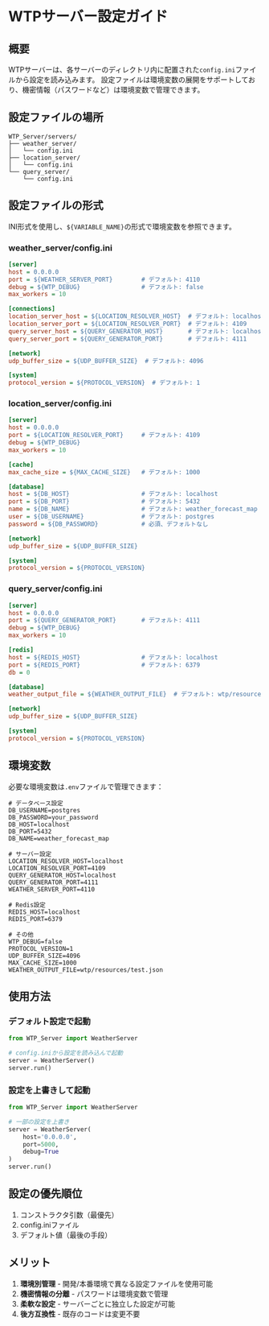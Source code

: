 # WTPサーバー設定ガイド

## 概要

WTPサーバーは、各サーバーのディレクトリ内に配置された`config.ini`ファイルから設定を読み込みます。
設定ファイルは環境変数の展開をサポートしており、機密情報（パスワードなど）は環境変数で管理できます。

## 設定ファイルの場所

```
WTP_Server/servers/
├── weather_server/
│   └── config.ini
├── location_server/
│   └── config.ini
└── query_server/
    └── config.ini
```

## 設定ファイルの形式

INI形式を使用し、`${VARIABLE_NAME}`の形式で環境変数を参照できます。

### weather_server/config.ini

```ini
[server]
host = 0.0.0.0
port = ${WEATHER_SERVER_PORT}        # デフォルト: 4110
debug = ${WTP_DEBUG}                 # デフォルト: false
max_workers = 10

[connections]
location_server_host = ${LOCATION_RESOLVER_HOST}  # デフォルト: localhost
location_server_port = ${LOCATION_RESOLVER_PORT}  # デフォルト: 4109
query_server_host = ${QUERY_GENERATOR_HOST}       # デフォルト: localhost
query_server_port = ${QUERY_GENERATOR_PORT}       # デフォルト: 4111

[network]
udp_buffer_size = ${UDP_BUFFER_SIZE}  # デフォルト: 4096

[system]
protocol_version = ${PROTOCOL_VERSION}  # デフォルト: 1
```

### location_server/config.ini

```ini
[server]
host = 0.0.0.0
port = ${LOCATION_RESOLVER_PORT}     # デフォルト: 4109
debug = ${WTP_DEBUG}
max_workers = 10

[cache]
max_cache_size = ${MAX_CACHE_SIZE}   # デフォルト: 1000

[database]
host = ${DB_HOST}                    # デフォルト: localhost
port = ${DB_PORT}                    # デフォルト: 5432
name = ${DB_NAME}                    # デフォルト: weather_forecast_map
user = ${DB_USERNAME}                # デフォルト: postgres
password = ${DB_PASSWORD}            # 必須、デフォルトなし

[network]
udp_buffer_size = ${UDP_BUFFER_SIZE}

[system]
protocol_version = ${PROTOCOL_VERSION}
```

### query_server/config.ini

```ini
[server]
host = 0.0.0.0
port = ${QUERY_GENERATOR_PORT}       # デフォルト: 4111
debug = ${WTP_DEBUG}
max_workers = 10

[redis]
host = ${REDIS_HOST}                 # デフォルト: localhost
port = ${REDIS_PORT}                 # デフォルト: 6379
db = 0

[database]
weather_output_file = ${WEATHER_OUTPUT_FILE}  # デフォルト: wtp/resources/test.json

[network]
udp_buffer_size = ${UDP_BUFFER_SIZE}

[system]
protocol_version = ${PROTOCOL_VERSION}
```

## 環境変数

必要な環境変数は`.env`ファイルで管理できます：

```env
# データベース設定
DB_USERNAME=postgres
DB_PASSWORD=your_password
DB_HOST=localhost
DB_PORT=5432
DB_NAME=weather_forecast_map

# サーバー設定
LOCATION_RESOLVER_HOST=localhost
LOCATION_RESOLVER_PORT=4109
QUERY_GENERATOR_HOST=localhost
QUERY_GENERATOR_PORT=4111
WEATHER_SERVER_PORT=4110

# Redis設定
REDIS_HOST=localhost
REDIS_PORT=6379

# その他
WTP_DEBUG=false
PROTOCOL_VERSION=1
UDP_BUFFER_SIZE=4096
MAX_CACHE_SIZE=1000
WEATHER_OUTPUT_FILE=wtp/resources/test.json
```

## 使用方法

### デフォルト設定で起動

```python
from WTP_Server import WeatherServer

# config.iniから設定を読み込んで起動
server = WeatherServer()
server.run()
```

### 設定を上書きして起動

```python
from WTP_Server import WeatherServer

# 一部の設定を上書き
server = WeatherServer(
    host='0.0.0.0',
    port=5000,
    debug=True
)
server.run()
```

## 設定の優先順位

1. コンストラクタ引数（最優先）
2. config.iniファイル
3. デフォルト値（最後の手段）

## メリット

1. **環境別管理** - 開発/本番環境で異なる設定ファイルを使用可能
2. **機密情報の分離** - パスワードは環境変数で管理
3. **柔軟な設定** - サーバーごとに独立した設定が可能
4. **後方互換性** - 既存のコードは変更不要
